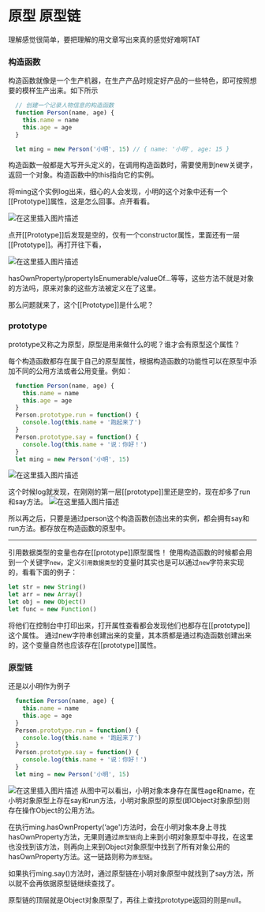 # 原型 原型链

理解感觉很简单，要把理解的用文章写出来真的感觉好难啊TAT

### 构造函数

构造函数就像是一个生产机器，在生产产品时规定好产品的一些特色，即可按照想要的模样生产出来。如下所示

```javascript
  // 创建一个记录人物信息的构造函数
  function Person(name, age) {
    this.name = name
    this.age = age
  }

  let ming = new Person('小明', 15) // { name: '小明', age: 15 }
```
构造函数一般都是大写开头定义的，在调用构造函数时，需要使用到new关键字，返回一个对象。构造函数中的this指向它的实例。



将ming这个实例log出来，细心的人会发现，小明的这个对象中还有一个[[Prototype]]属性，这是怎么回事。点开看看。

![在这里插入图片描述](https://img-blog.csdnimg.cn/a0b3dbb5772f48dd91e1802dfbe92cb7.png)


点开[[Prototype]]后发现是空的，仅有一个constructor属性，里面还有一层[[Prototype]]。再打开往下看，<br>

![在这里插入图片描述](https://img-blog.csdnimg.cn/37e12fb4f2e44fef8d257bcbaf757260.png)


hasOwnProperty/propertyIsEnumerable/valueOf...等等，这些方法不就是对象的方法吗，原来对象的这些方法被定义在了这里。

那么问题就来了，这个[[Prototype]]是什么呢？

### prototype 
prototype又称之为原型，原型是用来做什么的呢？谁才会有原型这个属性？

每个构造函数都存在属于自己的原型属性，根据构造函数的功能性可以在原型中添加不同的公用方法或者公用变量。例如：

```javascript
  function Person(name, age) {
    this.name = name
    this.age = age
  }
  Person.prototype.run = function() {
  	console.log(this.name + '跑起来了')
  }
  Person.prototype.say = function() {
  	console.log(this.name + '说：你好！')
  }
  let ming = new Person('小明', 15)
```
![在这里插入图片描述](https://img-blog.csdnimg.cn/7bade1254f4745358c08ea17063a5928.png)

这个时候log就发现，在刚刚的第一层[[prototype]]里还是空的，现在却多了run和say方法。
![在这里插入图片描述](https://img-blog.csdnimg.cn/a619f6a04c18488cb0bd7bb844eee5f1.png)

所以再之后，只要是通过person这个构造函数创造出来的实例，都会拥有say和run方法。都存放在构造函数的原型中。

---
引用数据类型的变量也存在[[prototype]]原型属性！
使用构造函数的时候都会用到一个关键字`new`，定义`引用数据类型`的变量时其实也是可以通过`new`字符来实现的，看看下面的例子：

```javascript
let str = new String()
let arr = new Array()
let obj = new Object()
let func = new Function()
```
将他们在控制台中打印出来，打开属性查看都会发现他们也都存在[[prototype]]这个属性。
通过new字符串创建出来的变量，其本质都是通过构造函数创建出来的，这个变量自然也应该存在[[prototype]]属性。


### 原型链
还是以小明作为例子

```javascript
  function Person(name, age) {
    this.name = name
    this.age = age
  }
  Person.prototype.run = function() {
  	console.log(this.name + '跑起来了')
  }
  Person.prototype.say = function() {
  	console.log(this.name + '说：你好！')
  }
  let ming = new Person('小明', 15)
```
![在这里插入图片描述](https://img-blog.csdnimg.cn/e13a6c839382410cb799819e126ab922.png)
从图中可以看出，小明对象本身存在属性age和name，在小明对象原型上存在say和run方法，小明对象原型的原型(即Object对象原型)则存在操作Object的公用方法。

在执行ming.hasOwnProperty(‘age')方法时，会在小明对象本身上寻找hasOwnProperty方法，无果则通过`原型链`向上来到小明对象原型中寻找，在这里也没找到该方法，则再向上来到Object对象原型中找到了所有对象公用的hasOwnProperty方法。这一链路则称为`原型链`。

如果执行ming.say()方法时，通过原型链在小明对象原型中就找到了say方法，所以就不会再依据原型链继续查找了。

原型链的顶层就是Object对象原型了，再往上查找prototype返回的则是null。